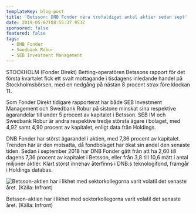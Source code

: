 ```yaml
---
templateKey: blog-post
title: 'Betsson: DNB Fonder nära trefaldigat antal aktier sedan sept'
date: 2019-05-07T08:55:37.953Z
sponsored: false
featured: false
tags:
  - DNB Fonder
  - Swedbank Robur
  - SEB Investment Management
---
```

STOCKHOLM (Fonder Direkt) Betting-operatören Betssons rapport för det första kvartalet fick ett svalt mottagande i tisdagens inledande handel på Stockholmsbörsen, med en nedgång på nästan 8 procent strax före klockan 11.



Som Fonder Direkt tidigare rapporterat har både SEB Investment Management och Swedbank Robur på sistone minskat sina respektive ägarandelar till under 5 procent av kapitalet i Betsson. SEB IM och Swedbank Robur är andra respektive tredje största ägare i bolaget, med 4,92 samt 4,90 procent av kapitalet, enligt data från Holdings.



DNB Fonder har störst ägarandel i aktien, med 7,36 procent av kapitalet. Trenden här är den motsatta, då fondbolaget har ökat sin andel den senaste tiden. Sedan i september 2018 har DNB Fonder gått från att ha 2,60 till dagens 7,36 procent av kapitalet i Betsson, eller från 3,8 till 10,6 mätt i antal miljoner aktier. Klart störst innehav återfinns i DNB:s teknologifond, framgår i Holdings databas.

![Betsson-aktien har i likhet med sektorkollegorna varit volatil det senaste året. (Källa: Infront)](/img/betsson7maj.png)

<span class="image-caption">Betsson-aktien har i likhet med sektorkollegorna varit volatil det senaste året. (Källa: Infront)</span>
